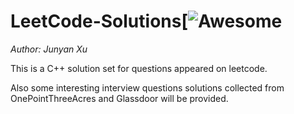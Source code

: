 # LeetCode-Solutions[![Awesome](https://camo.githubusercontent.com/1131548cf666e1150ebd2a52f44776d539f06324/68747470733a2f2f63646e2e7261776769742e636f6d2f73696e647265736f726875732f617765736f6d652f6d61737465722f6d656469612f6c6f676f2e737667)

_Author: Junyan Xu_

This is a C++ solution set for questions appeared on leetcode.

Also some interesting interview questions solutions collected from OnePointThreeAcres and Glassdoor will be provided.
